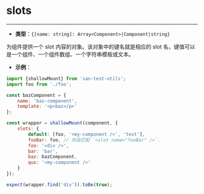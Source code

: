 # slots
---

* **类型**：`{[name: string]: Array<Component>|Component|string}`

为组件提供一个 slot 内容的对象。该对象中的键名就是相应的 slot 名，键值可以是一个组件、一个组件数组、一个字符串模板或文本。

* **示例**：

```js
import {shallowMount} from 'san-test-utils';
import foo from './foo';

const bazComponent = {
    name: 'baz-component',
    template: '<p>baz</p>'
};

const wrapper = shallowMount(component, {
    slots: {
        default: [foo, '<my-component />', 'text'],
        fooBar: foo, // 将会匹配 `<slot name="fooBar" />`.
        foo: '<div />',
        bar: 'bar',
        baz: bazComponent,
        qux: '<my-component />'
    }
});

expect(wrapper.find('div')).toBe(true);
```

